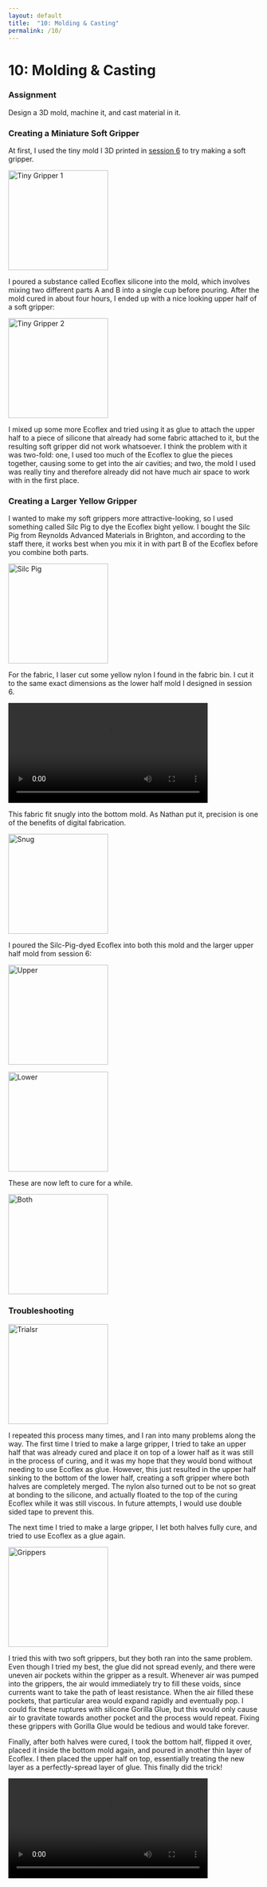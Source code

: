 ```yaml
---
layout: default
title:  "10: Molding & Casting"
permalink: /10/
---
```


# 10: Molding & Casting

### Assignment

Design a 3D mold, machine it, and cast material in it.

### Creating a Miniature Soft Gripper

At first, I used the tiny mold I 3D printed in [session 6](https://kem406.github.io/PHYS-S12/06) to try making a soft gripper.

[<img src="tiny1.jpg" alt="Tiny Gripper 1" style="height: 200px; max-width: 48%">](https://kem406.github.io/PHYS-S12/10/tiny1.jpg)

I poured a substance called Ecoflex silicone into the mold, which involves mixing two different parts A and B into a single cup before pouring. After the mold cured in about four hours, I ended up with a nice looking upper half of a soft gripper:

[<img src="tiny2.jpg" alt="Tiny Gripper 2" style="height: 200px; max-width: 48%">](https://kem406.github.io/PHYS-S12/10/tiny2.jpg)

I mixed up some more Ecoflex and tried using it as glue to attach the upper half to a piece of silicone that already had some fabric attached to it, but the resulting soft gripper did not work whatsoever. I think the problem with it was two-fold: one, I used too much of the Ecoflex to glue the pieces together, causing some to get into the air cavities; and two, the mold I used was really tiny and therefore already did not have much air space to work with in the first place.

### Creating a Larger Yellow Gripper

I wanted to make my soft grippers more attractive-looking, so I used something called Silc Pig to dye the Ecoflex bight yellow. I bought the Silc Pig from Reynolds Advanced Materials in Brighton, and according to the staff there, it works best when you mix it in with part B of the Ecoflex before you combine both parts.

[<img src="silcpig.jpg" alt="Silc Pig" style="height: 200px; max-width: 48%">](https://kem406.github.io/PHYS-S12/10/silcpig.jpg)

For the fabric, I laser cut some yellow nylon I found in the fabric bin. I cut it to the same exact dimensions as the lower half mold I designed in session 6.

<video width="400" video controls>
	<source src="laser.mp4" type="video/mp4">
</video>

This fabric fit snugly into the bottom mold. As Nathan put it, precision is one of the benefits of digital fabrication.

[<img src="snug.jpg" alt="Snug" style="height: 200px; max-width: 48%">](https://kem406.github.io/PHYS-S12/10/snug.jpg)

I poured the Silc-Pig-dyed Ecoflex into both this mold and the larger upper half mold from session 6:

[<img src="upper.jpg" alt="Upper" style="height: 200px; max-width: 48%">](https://kem406.github.io/PHYS-S12/10/upper.jpg)

[<img src="lower.jpg" alt="Lower" style="height: 200px; max-width: 48%">](https://kem406.github.io/PHYS-S12/10/lower.jpg)

These are now left to cure for a while.

[<img src="both.jpg" alt="Both" style="height: 200px; max-width: 48%">](https://kem406.github.io/PHYS-S12/10/both.jpg)

### Troubleshooting

[<img src="trials.jpg" alt="Trialsr" style="height: 200px; max-width: 48%">](https://kem406.github.io/PHYS-S12/10/trials.jpg)

I repeated this process many times, and I ran into many problems along the way. The first time I tried to make a large gripper, I tried to take an upper half that was already cured and place it on top of a lower half as it was still in the process of curing, and it was my hope that they would bond without needing to use Ecoflex as glue. However, this just resulted in the upper half sinking to the bottom of the lower half, creating a soft gripper where both halves are completely merged. The nylon also turned out to be not so great at bonding to the silicone, and actually floated to the top of the curing Ecoflex while it was still viscous. In future attempts, I would use double sided tape to prevent this.

The next time I tried to make a large gripper, I let both halves fully cure, and tried to use Ecoflex as a glue again.

[<img src="grippers.jpg" alt="Grippers" style="height: 200px; max-width: 48%">](https://kem406.github.io/PHYS-S12/10/grippers.jpg)

I tried this with two soft grippers, but they both ran into the same problem. Even though I tried my best, the glue did not spread evenly, and there were uneven air pockets within the gripper as a result. Whenever air was pumped into the grippers, the air would immediately try to fill these voids, since currents want to take the path of least resistance. When the air filled these pockets, that particular area would expand rapidly and eventually pop. I could fix these ruptures with silicone Gorilla Glue, but this would only cause air to gravitate towards another pocket and the process would repeat. Fixing these grippers with Gorilla Glue would be tedious and would take forever.  

Finally, after both halves were cured, I took the bottom half, flipped it over, placed it inside the bottom mold again, and poured in another thin layer of Ecoflex. I then placed the upper half on top, essentially treating the new layer as a perfectly-spread layer of glue. This finally did the trick!

<video width="400" video controls>
	<source src="action.mp4" type="video/mp4">
</video>

